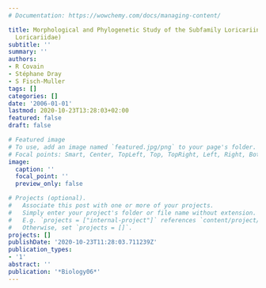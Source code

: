 ```yaml
---
# Documentation: https://wowchemy.com/docs/managing-content/

title: Morphological and Phylogenetic Study of the Subfamily Loricariinae (Siluriformes,
  Loricariidae)
subtitle: ''
summary: ''
authors:
- R Covain
- Stéphane Dray
- S Fisch-Muller
tags: []
categories: []
date: '2006-01-01'
lastmod: 2020-10-23T13:28:03+02:00
featured: false
draft: false

# Featured image
# To use, add an image named `featured.jpg/png` to your page's folder.
# Focal points: Smart, Center, TopLeft, Top, TopRight, Left, Right, BottomLeft, Bottom, BottomRight.
image:
  caption: ''
  focal_point: ''
  preview_only: false

# Projects (optional).
#   Associate this post with one or more of your projects.
#   Simply enter your project's folder or file name without extension.
#   E.g. `projects = ["internal-project"]` references `content/project/deep-learning/index.md`.
#   Otherwise, set `projects = []`.
projects: []
publishDate: '2020-10-23T11:28:03.711239Z'
publication_types:
- '1'
abstract: ''
publication: '*Biology06*'
---
```

